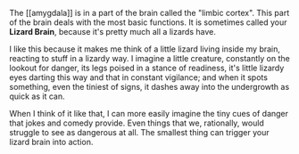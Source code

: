 ---
---

The [[amygdala]] is in a part of the brain called the "limbic cortex". This part of the brain deals with the most basic functions. It is sometimes called your **Lizard Brain**, because it's pretty much all a lizards have. 

I like this because it makes me think of a little lizard living inside my brain, reacting to stuff in a lizardy way. I imagine a little creature, constantly on the lookout for danger, its legs poised in a stance of readiness, it's little lizardy eyes darting this way and that in constant vigilance; and when it spots something, even the tiniest of signs, it dashes away into the undergrowth as quick as it can.

When I think of it like that, I can more easily imagine the tiny cues of danger that jokes and comedy provide. Even things that we, rationally, would struggle to see as dangerous at all. The smallest thing can trigger your lizard brain into action.